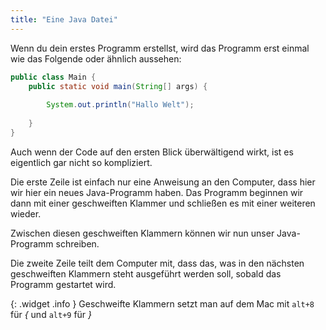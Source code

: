 ```yaml
---
title: "Eine Java Datei"
---
```


Wenn du dein erstes Programm erstellst, wird das Programm erst einmal wie das Folgende oder ähnlich aussehen:

```java
public class Main {
    public static void main(String[] args) {
        
        System.out.println("Hallo Welt");
        
    }
}
```

Auch wenn der Code auf den ersten Blick überwältigend wirkt, ist es eigentlich gar nicht so kompliziert.

Die erste Zeile ist einfach nur eine Anweisung an den Computer, dass hier wir hier ein neues Java-Programm haben. Das Programm beginnen wir dann mit einer geschweiften Klammer und schließen es mit einer weiteren wieder.

Zwischen diesen geschweiften Klammern können wir nun unser Java-Programm schreiben.

Die zweite Zeile teilt dem Computer mit, dass das, was in den nächsten geschweiften Klammern steht ausgeführt werden soll, sobald das Programm gestartet wird.

{: .widget .info }
Geschweifte Klammern setzt man auf dem Mac mit
`alt+8` für *{* und `alt+9` für *}*